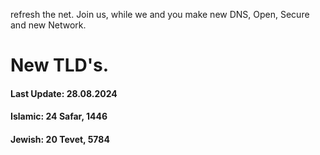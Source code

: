 refresh the net.
Join us, while we and you make new DNS, Open, Secure and new Network. 

# New TLD's.

 #### Last Update: 28.08.2024
 #### Islamic: 24 Safar, 1446
 #### Jewish: 20 Tevet, 5784
